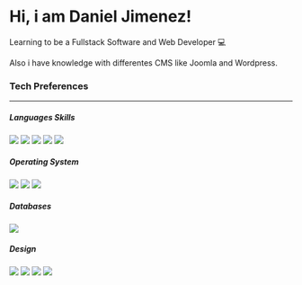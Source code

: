 # Hi, i am Daniel Jimenez!
Learning to be a Fullstack Software and Web Developer 💻 

Also i have knowledge with differentes CMS like Joomla and Wordpress.



### Tech Preferences

------------
##### Languages Skills
![](https://img.shields.io/badge/HTML5-E34F26?style=for-the-badge&logo=html5&logoColor=white) ![](https://img.shields.io/badge/CSS3-1572B6?style=for-the-badge&logo=css3&logoColor=white) ![](https://img.shields.io/badge/JavaScript-323330?style=for-the-badge&logo=javascript&logoColor=F7DF1E) ![](https://img.shields.io/badge/Java-ED8B00?style=for-the-badge&logo=java&logoColor=white) ![](https://img.shields.io/badge/Python-FFD43B?style=for-the-badge&logo=python&logoColor=blue)

##### Operating System 
![](https://img.shields.io/badge/mac%20os-000000?style=for-the-badge&logo=apple&logoColor=white) ![](https://img.shields.io/badge/Windows-0078D6?style=for-the-badge&logo=windows&logoColor=white) ![](https://img.shields.io/badge/Linux-FCC624?style=for-the-badge&logo=linux&logoColor=black)

##### Databases
![](https://img.shields.io/badge/MySQL-005C84?style=for-the-badge&logo=mysql&logoColor=white)

##### Design
![](https://img.shields.io/badge/Adobe%20Photoshop-31A8FF?style=for-the-badge&logo=Adobe%20Photoshop&logoColor=black) ![](https://img.shields.io/badge/Adobe%20after%20affects-CF96FD?style=for-the-badge&logo=Adobe%20after%20effects&logoColor=393665) ![]( https://img.shields.io/badge/Adobe%20Premiere%20Pro-9999FF?style=for-the-badge&logo=Adobe%20Premiere%20Pro&logoColor=white) ![]( https://img.shields.io/badge/Adobe%20Illustrator-FF9A00?style=for-the-badge&logo=adobe%20illustrator&logoColor=white)
